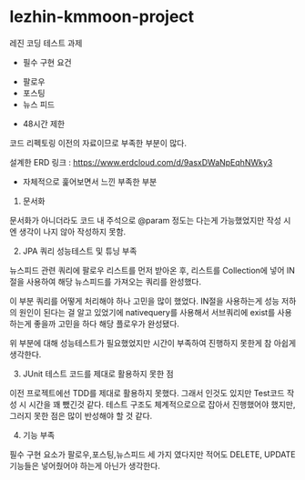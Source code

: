 # lezhin-kmmoon-project
레진 코딩 테스트 과제

* 필수 구현 요건
- 팔로우
- 포스팅
- 뉴스 피드

* 48시간 제한






코드 리펙토링 이전의 자료이므로 부족한 부분이 많다.

설계한 ERD 링크 : https://www.erdcloud.com/d/9asxDWaNpEqhNWky3



* 자체적으로 훑어보면서 느낀 부족한 부분
1. 문서화 

문서화가 아니더라도 코드 내 주석으로 @param 정도는 다는게 가능했었지만 작성 시엔 생각이 나지 않아 작성하지 못함.

2. JPA 쿼리 성능테스트 및 튜닝 부족

뉴스피드 관련 쿼리에 팔로우 리스트를 먼저 받아온 후, 리스트를 Collection에 넣어 IN절을 사용하여 해당 뉴스피드를 가져오는 쿼리를 완성했다.

이 부분 쿼리를 어떻게 처리해야 하나 고민을 많이 했었다. IN절을 사용하는게 성능 저하의 원인이 된다는 걸 알고 있었기에 
nativequery를 사용해서 서브쿼리에 exist를 사용하는게 좋을까 고민을 하다 해당 플로우가 완성됐다.

위 부분에 대해 성능테스트가 필요했었지만 시간이 부족하여 진행하지 못한게 참 아쉽게 생각한다.


3. JUnit 테스트 코드를 제대로 활용하지 못한 점

이전 프로젝트에선 TDD를 제대로 활용하지 못했다. 그래서 인것도 있지만 Test코드 작성 시 시간을 꽤 뺐긴것 같다.
테스트 구조도 체계적으로으로 잡아서 진행했어야 했지만, 그러지 못한 점은 많이 반성해야 할 것 같다.

4. 기능 부족

필수 구현 요소가 팔로우,포스팅,뉴스피드 세 가지 였다지만 적어도 DELETE, UPDATE 기능들은 넣어줬어야 하는게 아닌가 생각한다.

